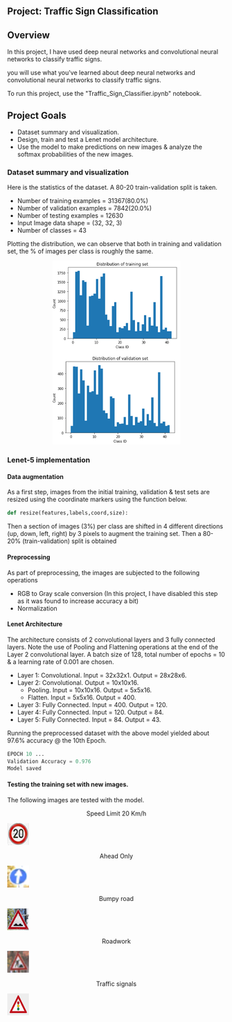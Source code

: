 ## Project: Traffic Sign Classification

Overview
---
In this project, I have used deep neural networks and convolutional neural networks to classify traffic signs. 

you will use what you've learned about deep neural networks and convolutional neural networks to classify traffic signs. 

To run this project, use the "Traffic_Sign_Classifier.ipynb" notebook.

Project Goals
---
* Dataset summary and visualization.
* Design, train and test a Lenet model architecture.
* Use the model to make predictions on new images & analyze the softmax probabilities of the new images.


### Dataset summary and visualization

Here is the statistics of the dataset. A 80-20 train-validation split is taken.

* Number of training examples   = 31367(80.0%)
* Number of validation examples = 7842(20.0%)
* Number of testing examples    = 12630
* Input Image data shape        = (32, 32, 3)
* Number of classes             = 43

Plotting the distribution, we can observe that both in training and validation set, the % of images per class is roughly the same.
<p align="center">
    <img src="./Distribution.PNG" alt="Image" />
</p>

### Lenet-5 implementation 
#### Data augmentation
As a first step, images from the initial training, validation & test sets are resized using the coordinate markers using the function below.
```python
def resize(features,labels,coord,size):
```
Then a section of images (3%) per class are shifted in 4 different directions (up, down, left, right) by 3 pixels to augment the training set. Then a 80-20% (train-validation) split is obtained

#### Preprocessing

As part of preprocessing, the images are subjected to the following operations

* RGB to Gray scale conversion (In this project, I have disabled this step as it was found to increase accuracy a bit)
* Normalization

#### Lenet Architecture

The architecture consists of 2 convolutional layers and 3 fully connected layers. Note the use of Pooling and Flattening operations at the end of the Layer 2 convolutional layer.
A batch size of 128, total number of epochs = 10 & a learning rate of 0.001 are chosen.

* Layer 1: Convolutional. Input = 32x32x1. Output = 28x28x6.
* Layer 2: Convolutional. Output = 10x10x16.
    * Pooling. Input = 10x10x16. Output = 5x5x16.
    * Flatten. Input = 5x5x16. Output = 400.
* Layer 3: Fully Connected. Input = 400. Output = 120.
* Layer 4: Fully Connected. Input = 120. Output =  84.
* Layer 5: Fully Connected. Input =  84. Output =  43.


Running the preprocessed dataset with the above model yielded about 97.6% accuracy @ the 10th Epoch.
```python
EPOCH 10 ...
Validation Accuracy = 0.976
Model saved
```
#### Testing the training set with new images.

The following images are tested with the model.

<p align="center">
    Speed Limit 20 Km/h
    <p></p>
    <img src="./Test_images/20.png" alt="Image" width="50" height="50" />
</p>
<p align="center">
    Ahead Only
    <p></p>
    <img src="./Test_images/aheadonly.png" alt="Image" width="50" height="50" />
</p>
<p align="center">
    Bumpy road
    <p></p>
    <img src="./Test_images/bumpy.png" alt="Image" width="50" height="50" />
</p>
<p align="center">
    Roadwork 
    <p></p>
    <img src="./Test_images/roadwork.png" alt="Image" width="50" height="50" />
</p>
<p align="center">
    Traffic signals 
    <p></p>
    <img src="./Test_images/signals.png" alt="Image" width="50" height="50" />
</p>   



